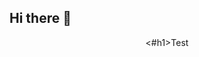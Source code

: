 ## Hi there 👋

<!--
**tcostale/tcostale** is a ✨ _special_ ✨ repository because its `README.md` (this file) appears on your GitHub profile.

Here are some ideas to get you started:

- 🔭 I’m currently working on ...
- 🌱 I’m currently learning ... test
- 👯 I’m looking to collaborate on ...
- 🤔 I’m looking for help with ...
- 💬 Ask me about ...
- 📫 How to reach me: ...
- 😄 Pronouns: ...
- ⚡ Fun fact: ...
-->
<!DOCTYPE html>
<html lang="en">
    <head>
        <meta charset="utf-8">
        <title></title>
        <meta name="author" content="Thomas Costales">
        <meta name="description" content="">
    </head>
    <body>
        <header>
            <#h1>Test</#h1>
            <h1></h1>
        </header>
        <main>
           <p></p>
        </main>   
        <footer>
            <p></p>
        </footer>
    </body>
</html>